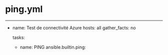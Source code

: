 # ping.yml
---
- name: Test de connectivité Azure
  hosts: all
  gather_facts: no

  tasks:
    - name: PING
      ansible.builtin.ping:
